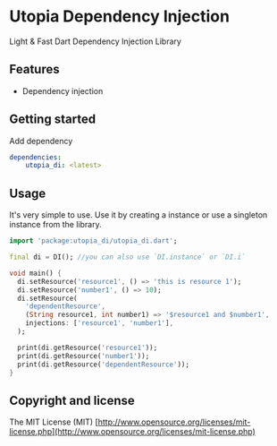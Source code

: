 # Utopia Dependency Injection

Light & Fast Dart Dependency Injection Library

## Features

- Dependency injection

## Getting started

Add dependency

```yaml
dependencies:
    utopia_di: <latest>
```

## Usage

It's very simple to use. Use it by creating a instance or use a singleton instance from the library.

```dart
import 'package:utopia_di/utopia_di.dart';

final di = DI(); //you can also use `DI.instance` or `DI.i`

void main() {
  di.setResource('resource1', () => 'this is resource 1');
  di.setResource('number1', () => 10);
  di.setResource(
    'dependentResource',
    (String resource1, int number1) => '$resource1 and $number1',
    injections: ['resource1', 'number1'],
  );

  print(di.getResource('resource1'));
  print(di.getResource('number1'));
  print(di.getResource('dependentResource'));
}
```

## Copyright and license

The MIT License (MIT) [http://www.opensource.org/licenses/mit-license.php](http://www.opensource.org/licenses/mit-license.php)
